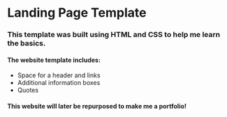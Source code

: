 # Landing Page Template 
### This template was built using HTML and CSS to help me learn the basics.

#### The website template includes:
* Space for a header and links
* Additional information boxes
* Quotes 


#### This website will later be repurposed to make me a portfolio!